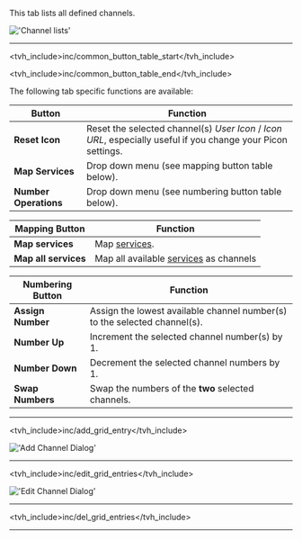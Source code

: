 This tab lists all defined channels.

!['Channel lists'](static/img/doc/configchannellist.png)

---

<tvh_include>inc/common_button_table_start</tvh_include>

<tvh_include>inc/common_button_table_end</tvh_include>

The following tab specific functions are available:

Button                      | Function
----------------------------|-------------------
**Reset Icon**              | Reset the selected channel(s) *User Icon* / *Icon URL*, especially useful if you change your Picon settings. 
**Map Services**            | Drop down menu (see mapping button table below). 
**Number Operations**       | Drop down menu (see numbering button table below).

Mapping Button              | Function
----------------------------|--------------------
**Map services**            | Map [services](class/mpegts_service).
**Map all services**        | Map all available [services](class/mpegts_service) as channels

Numbering Button            | Function
----------------------------|--------------------
**Assign Number**           | Assign the lowest available channel number(s) to the selected channel(s).
**Number Up**               | Increment the selected channel number(s) by 1. 
**Number Down**             | Decrement the selected channel numbers by 1. 
**Swap Numbers**            | Swap the numbers of the **two** selected channels.

---

<tvh_include>inc/add_grid_entry</tvh_include>

!['Add Channel Dialog'](static/img/doc/addchanneldialog.png)

---

<tvh_include>inc/edit_grid_entries</tvh_include>

!['Edit Channel Dialog'](static/img/doc/channeleditsingle.png)

---

<tvh_include>inc/del_grid_entries</tvh_include>

---
